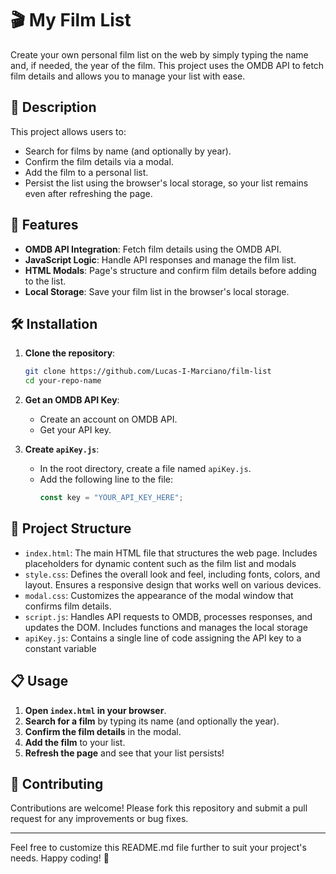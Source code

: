 # 🎬 My Film List

Create your own personal film list on the web by simply typing the name and, if needed, the year of the film. This project uses the OMDB API to fetch film details and allows you to manage your list with ease.

## 📜 Description

This project allows users to:

- Search for films by name (and optionally by year).
- Confirm the film details via a modal.
- Add the film to a personal list.
- Persist the list using the browser's local storage, so your list remains even after refreshing the page.

## 🚀 Features

- **OMDB API Integration**: Fetch film details using the OMDB API.
- **JavaScript Logic**: Handle API responses and manage the film list.
- **HTML Modals**: Page's structure and confirm film details before adding to the list.
- **Local Storage**: Save your film list in the browser's local storage.

## 🛠️ Installation

1. **Clone the repository**:

   ```bash
   git clone https://github.com/Lucas-I-Marciano/film-list
   cd your-repo-name
   ```

2. **Get an OMDB API Key**:

   - Create an account on OMDB API.
   - Get your API key.

3. **Create `apiKey.js`**:
   - In the root directory, create a file named `apiKey.js`.
   - Add the following line to the file:
     ```javascript
     const key = "YOUR_API_KEY_HERE";
     ```

## 📂 Project Structure

- `index.html`: The main HTML file that structures the web page. Includes placeholders for dynamic content such as the film list and modals
- `style.css`: Defines the overall look and feel, including fonts, colors, and layout. Ensures a responsive design that works well on various devices.
- `modal.css`: Customizes the appearance of the modal window that confirms film details.
- `script.js`: Handles API requests to OMDB, processes responses, and updates the DOM. Includes functions and manages the local storage
- `apiKey.js`: Contains a single line of code assigning the API key to a constant variable

## 📋 Usage

1. **Open `index.html` in your browser**.
2. **Search for a film** by typing its name (and optionally the year).
3. **Confirm the film details** in the modal.
4. **Add the film** to your list.
5. **Refresh the page** and see that your list persists!

## 🤝 Contributing

Contributions are welcome! Please fork this repository and submit a pull request for any improvements or bug fixes.

---

Feel free to customize this README.md file further to suit your project's needs. Happy coding! 🎉
